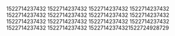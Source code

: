 1522714237432
1522714237432
1522714237432
1522714237432
1522714237432
1522714237432
1522714237432
1522714237432
1522714237432
1522714237432
1522714237432
1522714237432
1522714237432
1522714237432
15227142374321522724928729